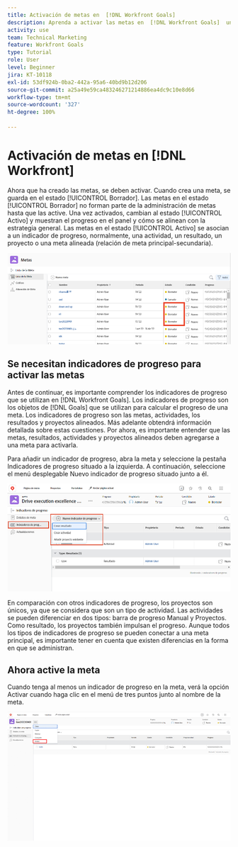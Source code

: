 ```yaml
---
title: Activación de metas en  [!DNL Workfront Goals]
description: Aprenda a activar las metas en  [!DNL Workfront Goals]  una vez creadas.
activity: use
team: Technical Marketing
feature: Workfront Goals
type: Tutorial
role: User
level: Beginner
jira: KT-10118
exl-id: 53df924b-0ba2-442a-95a6-40bd9b12d206
source-git-commit: a25a49e59ca483246271214886ea4dc9c10e8d66
workflow-type: tm+mt
source-wordcount: '327'
ht-degree: 100%

---
```


# Activación de metas en [!DNL Workfront]

Ahora que ha creado las metas, se deben activar. Cuando crea una meta, se guarda en el estado [!UICONTROL Borrador]. Las metas en el estado [!UICONTROL Borrador] no forman parte de la administración de metas hasta que las active. Una vez activados, cambian al estado [!UICONTROL Activo] y muestran el progreso en el panel y cómo se alinean con la estrategia general. Las metas en el estado [!UICONTROL Activo] se asocian a un indicador de progreso, normalmente, una actividad, un resultado, un proyecto o una meta alineada (relación de meta principal-secundaria).

![Captura de pantalla de una meta en Workfront Goals en un estado de borrador](assets/04-workfront-goals-activate-goals.png)

## Se necesitan indicadores de progreso para activar las metas

Antes de continuar, es importante comprender los indicadores de progreso que se utilizan en [!DNL Workfront Goals]. Los indicadores de progreso son los objetos de [!DNL Goals] que se utilizan para calcular el progreso de una meta. Los indicadores de progreso son las metas, actividades, los resultados y proyectos alineados. Más adelante obtendrá información detallada sobre estas cuestiones. Por ahora, es importante entender que las metas, resultados, actividades y proyectos alineados deben agregarse a una meta para activarla.

Para añadir un indicador de progreso, abra la meta y seleccione la pestaña Indicadores de progreso situado a la izquierda. A continuación, seleccione el menú desplegable Nuevo indicador de progreso situado junto a él.

![Captura de pantalla que muestra resultados, actividades y proyectos, e indicadores de progreso de las metas.](assets/05-workfront-goals-progress-indicators.png)

En comparación con otros indicadores de progreso, los proyectos son únicos, ya que se considera que son un tipo de actividad. Las actividades se pueden diferenciar en dos tipos: barra de progreso Manual y Proyectos. Como resultado, los proyectos también impulsan el progreso. Aunque todos los tipos de indicadores de progreso se pueden conectar a una meta principal, es importante tener en cuenta que existen diferencias en la forma en que se administran.

## Ahora active la meta

Cuando tenga al menos un indicador de progreso en la meta, verá la opción Activar cuando haga clic en el menú de tres puntos junto al nombre de la meta.

![Captura de pantalla que muestra cómo activar una meta.](assets/activate-a-goal-with-a-result.png)
